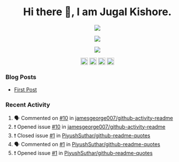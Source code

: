 <h1 align="center">Hi there 👋, I am Jugal Kishore.</h1>
<p align="center"><img src="https://komarev.com/ghpvc/?username=crazyuploader" /></p>
<p align="center"><img src="https://readme-stats.jugalkishore.me//api?username=crazyuploader" /></p>
<p align="center"><img src="https://quotes-github-readme.vercel.app/api?type=horizontal" /></p>
<p align="center">
    <a href="https://dev.to/crazyuploader" target="blank"><img align="center" src="https://cdn.jsdelivr.net/npm/simple-icons@3.0.1/icons/dev-dot-to.svg" alt="amruthpillai" height="20" width="20" /></a>
    <a href="https://twitter.com/crazyjugal" target="blank"><img align="center" src="https://cdn.jsdelivr.net/npm/simple-icons@3.0.1/icons/twitter.svg" alt="kingokings" height="20" width="20" /></a>
    <a href="https://linkedin.com/in/crazyuploader" target="blank"><img align="center" src="https://cdn.jsdelivr.net/npm/simple-icons@3.0.1/icons/linkedin.svg" alt="amruthpillai" height="20" width="20" /></a>
    <a href="https://facebook.com/profile.php?id=100051213879144" target="blank"><img align="center" src="https://cdn.jsdelivr.net/npm/simple-icons@3.0.1/icons/facebook.svg" alt="amruthpillai" height="20" width="20" /></a>
</p>

### Blog Posts
<!-- BLOG-POST-LIST:START -->
- [First Post](https://jugalkishore.me/posts/first-post/)
<!-- BLOG-POST-LIST:END -->

### Recent Activity

<!--START_SECTION:activity-->
1. 🗣 Commented on [#10](https://github.com//jamesgeorge007/github-activity-readme/issues/10) in [jamesgeorge007/github-activity-readme](https://github.com//jamesgeorge007/github-activity-readme)
2. ❗️ Opened issue [#10](https://github.com//jamesgeorge007/github-activity-readme/issues/10) in [jamesgeorge007/github-activity-readme](https://github.com//jamesgeorge007/github-activity-readme)
3. ❗️ Closed issue [#1](https://github.com//PiyushSuthar/github-readme-quotes/issues/1) in [PiyushSuthar/github-readme-quotes](https://github.com//PiyushSuthar/github-readme-quotes)
4. 🗣 Commented on [#1](https://github.com//PiyushSuthar/github-readme-quotes/issues/1) in [PiyushSuthar/github-readme-quotes](https://github.com//PiyushSuthar/github-readme-quotes)
5. ❗️ Opened issue [#1](https://github.com//PiyushSuthar/github-readme-quotes/issues/1) in [PiyushSuthar/github-readme-quotes](https://github.com//PiyushSuthar/github-readme-quotes)
<!--END_SECTION:activity-->


